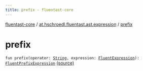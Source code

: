 ```yaml
---
title: prefix - fluentast-core
---
```


[fluentast-core](../index.html) / [at.hschroedl.fluentast.ast.expression](index.html) / [prefix](.)

# prefix

`fun prefix(operator: `[`String`](https://kotlinlang.org/api/latest/jvm/stdlib/kotlin/-string/index.html)`, expression: `[`FluentExpression`](-fluent-expression/index.html)`): `[`FluentPrefixExpression`](-fluent-prefix-expression/index.html) [(source)](https://github.com/hschroedl/FluentAST/tree/master/core/src/main/kotlin//at.hschroedl.fluentast/ast/expression/PrefixExpression.kt#L30)